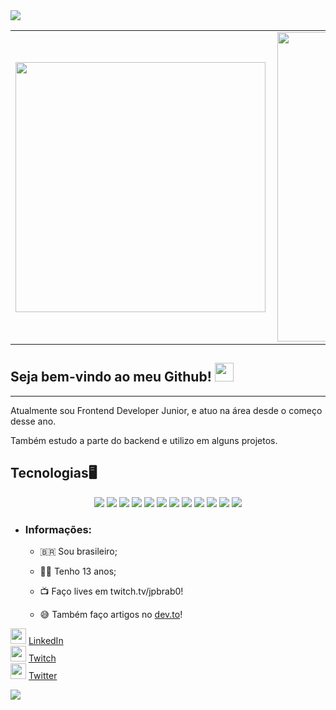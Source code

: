 <img src="./images/fundodesgraçado.svg">
<center>
<table>
    <tr>
        <td><img width="400px" align="left" src="https://github-readme-stats.vercel.app/api/top-langs/?username=jpbrab0&hide=html&layout=compact&theme=buefy" /></td>
        <td><img width="495px" align="left" src="https://github-readme-stats.vercel.app/api?username=jpbrab0&theme=buefy"/></td>
    </tr>   
</table>
</center>

## Seja bem-vindo ao meu Github! <img src="https://raw.githubusercontent.com/iampavangandhi/iampavangandhi/master/gifs/Hi.gif" width="30px"></h2>
---
Atualmente sou Frontend Developer Junior, e atuo na área desde o começo desse ano.

Também estudo a parte do backend e utilizo em alguns projetos.

## Tecnologias🖥️
<p align="center">
    <img src="https://img.shields.io/badge/node.js%20-%2343853D.svg?&style=for-the-badge&logo=node.js&logoColor=white"/>
    <img src="https://img.shields.io/badge/javascript%20-%23323330.svg?&style=for-the-badge&logo=javascript&logoColor=%23F7DF1E"/>
    <img src="https://img.shields.io/badge/html5%20-%23E34F26.svg?&style=for-the-badge&logo=html5&logoColor=white"/>
    <img src="https://img.shields.io/badge/css3%20-%231572B6.svg?&style=for-the-badge&logo=css3&logoColor=white"/>
    <img src="https://img.shields.io/badge/python%20-%2314354C.svg?&style=for-the-badge&logo=python&logoColor=white"/>
    <img src="https://img.shields.io/badge/git%20-%23F05033.svg?&style=for-the-badge&logo=git&logoColor=white"/>
    <img src="https://img.shields.io/badge/github%20-%23121011.svg?&style=for-the-badge&logo=github&logoColor=white"/>
    <img src="https://img.shields.io/badge/vercel%20-%23000000.svg?&style=for-the-badge&logo=vercel&logoColor=white"/>
    <img src ="https://img.shields.io/badge/postgres-%23316192.svg?&style=for-the-badge&logo=postgresql&logoColor=white"/>
    <img src="https://img.shields.io/badge/docker%20-%230db7ed.svg?&style=for-the-badge&logo=docker&logoColor=white"/>
    <img src="https://img.shields.io/badge/jquery%20-%230769AD.svg?&style=for-the-badge&logo=jquery&logoColor=white"/>
    <img src="https://img.shields.io/badge/go-%2300ADD8.svg?&style=for-the-badge&logo=go&logoColor=white"/>
</p>

* ### Informações:

    * 🇧🇷 Sou brasileiro;

    * 🙋‍♂️ Tenho 13 anos;

    * 📺 Faço lives em twitch.tv/jpbrab0!

    * 😅 Também faço artigos no [dev.to](https://dev.to/jpbrab0/)!

<a href="https://www.linkedin.com/in/jpresdev"><img src="https://www.flaticon.com/svg/static/icons/svg/1384/1384889.svg" width="25"></img></a> [LinkedIn](https://www.linkedin.com/in/jpresdev)
<br>
<a href="https://twitch.tv/jpbrab0"><img src="https://www.flaticon.com/svg/static/icons/svg/356/356052.svg" width="25"></img></a> [Twitch](https://twitch.tv/jpbrab0)
<br>
<a href="https://twitter.com/jpbrab0"><img src="https://www.flaticon.com/svg/static/icons/svg/1409/1409937.svg" width="25"></img></a> [Twitter](https://twitter.com/jpbrab0)

![](https://komarev.com/ghpvc/?username=jpbrab0&color=blue&style=flat)
